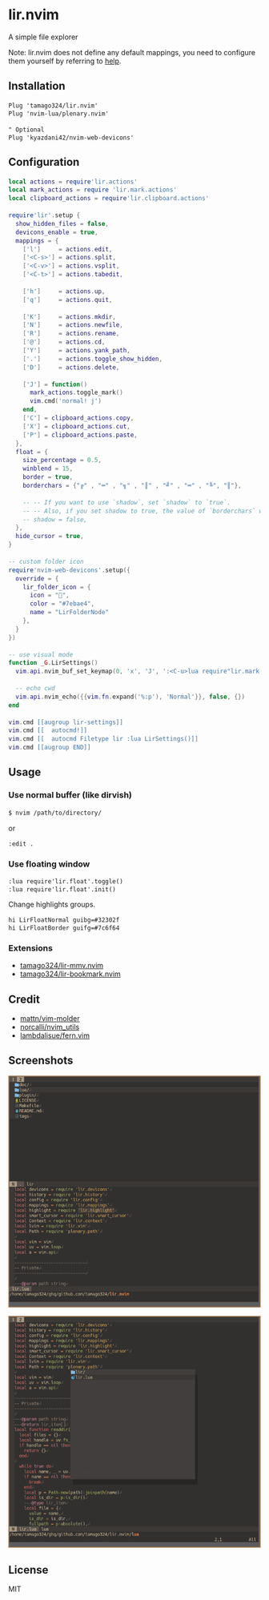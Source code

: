 # lir.nvim

A simple file explorer

Note: lir.nvim does not define any default mappings, you need to configure them yourself by referring to [help](doc/lir.txt).


## Installation

```vim
Plug 'tamago324/lir.nvim'
Plug 'nvim-lua/plenary.nvim'

" Optional
Plug 'kyazdani42/nvim-web-devicons'
```


## Configuration

```lua
local actions = require'lir.actions'
local mark_actions = require 'lir.mark.actions'
local clipboard_actions = require'lir.clipboard.actions'

require'lir'.setup {
  show_hidden_files = false,
  devicons_enable = true,
  mappings = {
    ['l']     = actions.edit,
    ['<C-s>'] = actions.split,
    ['<C-v>'] = actions.vsplit,
    ['<C-t>'] = actions.tabedit,

    ['h']     = actions.up,
    ['q']     = actions.quit,

    ['K']     = actions.mkdir,
    ['N']     = actions.newfile,
    ['R']     = actions.rename,
    ['@']     = actions.cd,
    ['Y']     = actions.yank_path,
    ['.']     = actions.toggle_show_hidden,
    ['D']     = actions.delete,

    ['J'] = function()
      mark_actions.toggle_mark()
      vim.cmd('normal! j')
    end,
    ['C'] = clipboard_actions.copy,
    ['X'] = clipboard_actions.cut,
    ['P'] = clipboard_actions.paste,
  },
  float = {
    size_percentage = 0.5,
    winblend = 15,
    border = true,
    borderchars = {"╔" , "═" , "╗" , "║" , "╝" , "═" , "╚", "║"},

    -- -- If you want to use `shadow`, set `shadow` to `true`.
    -- -- Also, if you set shadow to true, the value of `borderchars` will be ignored.
    -- shadow = false,
  },
  hide_cursor = true,
}

-- custom folder icon
require'nvim-web-devicons'.setup({
  override = {
    lir_folder_icon = {
      icon = "",
      color = "#7ebae4",
      name = "LirFolderNode"
    },
  }
})

-- use visual mode
function _G.LirSettings()
  vim.api.nvim_buf_set_keymap(0, 'x', 'J', ':<C-u>lua require"lir.mark.actions".toggle_mark("v")<CR>', {noremap = true, silent = true})

  -- echo cwd
  vim.api.nvim_echo({{vim.fn.expand('%:p'), 'Normal'}}, false, {})
end

vim.cmd [[augroup lir-settings]]
vim.cmd [[  autocmd!]]
vim.cmd [[  autocmd Filetype lir :lua LirSettings()]]
vim.cmd [[augroup END]]
```


## Usage

### Use normal buffer (like dirvish)

```sh
$ nvim /path/to/directory/
```

or

```vim
:edit .
```

### Use floating window

```
:lua require'lir.float'.toggle()
:lua require'lir.float'.init()
```

Change highlights groups.

```viml
hi LirFloatNormal guibg=#32302f
hi LirFloatBorder guifg=#7c6f64
```


### Extensions

* [tamago324/lir-mmv.nvim](https://github.com/tamago324/lir-mmv.nvim)
* [tamago324/lir-bookmark.nvim](https://github.com/tamago324/lir-bookmark.nvim)


## Credit

* [mattn/vim-molder](https://github.com/mattn/vim-molder)
* [norcalli/nvim_utils](https://github.com/norcalli/nvim_utils)
* [lambdalisue/fern.vim](https://github.com/lambdalisue/fern.vim)

## Screenshots

![](https://github.com/tamago324/images/blob/master/lir.nvim/lir-normal.png)

![](https://github.com/tamago324/images/blob/master/lir.nvim/lir-float.png)


## License

MIT
